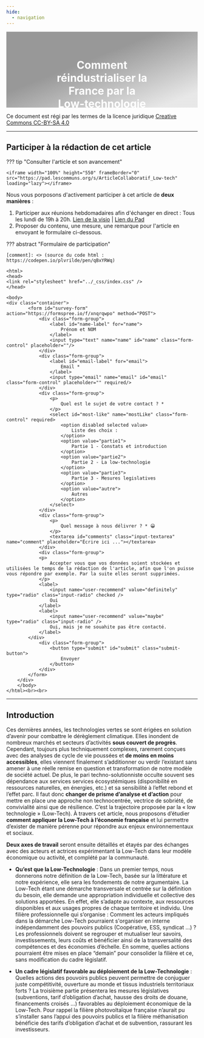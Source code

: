 ```yaml
---
hide:
  - navigation
---
```



<html>
<div class="banner">
  <div>
    <h1>Comment réindustrialiser la France par la Low-technologie</h1>
  </div>  
</div>
</html>


Ce document est régi par les termes de la licence juridique [Creative Commons CC-BY-SA 4.0](https://creativecommons.org/licenses/by-sa/4.0/deed.fr)

---

## Participer à la rédaction de cet article


??? tip "Consulter l'article et son avancement"

    <iframe width="100%" height="550" frameBorder="0" src="https://pad.lescommuns.org/s/ArticleCollaboratif_Low-tech" loading="lazy"></iframe>



Nous vous porposons d'activement participer à cet article de **deux manières** :

1. Participer aux réunions hebdomadaires afin d'échanger en direct : Tous les lundi de 19h à 20h. [Lien de la visio](https://meet.jit.si/ReunionHebdomadaireLow-tech)  |  [Lien du Pad](https://meet.jit.si/ReunionHebdomadaireLow-tech)
1. Proposer du contenu, une mesure, une remarque pour l'article en envoyant le formulaire ci-dessous.

??? abstract "Formulaire de participation"

    [comment]: <> (source du code html : https://codepen.io/plvrilde/pen/qBxYRWq)

    <html>
    <head>
    <link rel="stylesheet" href="../_css/index.css" />
    </head>

    <body>
    <div class="container">   
            <form id="survey-form" action="https://formspree.io/f/xnqrqwpo" method="POST">	
                <div class="form-group">
                    <label id="name-label" for="name">
                        Prénom et NOM
                    </label>
                    <input type="text" name="name" id="name" class="form-control" placeholder=""/>
                </div>
                <div class="form-group">
                    <label id="email-label" for="email">
                        Email *
                    </label>
                    <input type="email" name="email" id="email" class="form-control" placeholder="" required/>
                </div>
                <div class="form-group">
                    <p>
                        Quel est le sujet de votre contact ? *
                    </p>
                    <select id="most-like" name="mostLike" class="form-control" required>
                        <option disabled selected value>
                            Liste des choix :
                        </option>
                        <option value="partie1">
                            Partie 1 - Constats et introduction
                        </option>
                        <option value="partie2">
                            Partie 2 - La low-technologie
                        </option>
                        <option value="partie3">
                            Partie 3 - Mesures legislatives
                        </option>
                        <option value="autre">
                            Autres
                        </option>
                    </select>
                </div>
                <div class="form-group">
                    <p>
                        Quel message à nous délivrer ? * 😀
                    </p>
                    <textarea id="comments" class="input-textarea" name="comment" placeholder="Écrire ici ..."></textarea>
                </div>
                <div class="form-group">
				<p>
					Accepter vous que vos données soient stockées et utilisées le temps de la rédaction de l'article, afin que l'on puisse vous répondre par exemple. Par la suite elles seront supprimées.
				</p>
				<label>
					<input name="user-recommend" value="definitely" type="radio" class="input-radio" checked />
					Oui
				</label>
				<label>
					<input name="user-recommend" value="maybe" type="radio" class="input-radio" />
					Oui, mais je ne souahite pas être contacté.
				</label>
			</div>
                <div class="form-group">
                    <button type="submit" id="submit" class="submit-button">
                        Envoyer
                    </button>
                </div>
            </form>
        </div>
        </body>
    </html><br><br>






---



## **Introduction**

Ces dernières années, les technologies vertes se sont érigées en solution d’avenir pour combattre le
dérèglement climatique. Elles inondent de nombreux marchés et secteurs d’activités **sous couvert de progrès**.
Cependant, toujours plus techniquement complexes, rarement conçues avec des analyses de cycle de vie
poussées et **de moins en moins accessibles**, elles viennent finalement s’additionner ou verdir l’existant sans
amener à une réelle remise en question et transformation de notre modèle de société actuel. De plus, le pari
techno-solutionniste occulte souvent ses dépendance aux services services écosystémiques (disponibilité en ressources naturelles, en
énergies, etc.) et sa sensibilité à l’effet rebond et l’effet parc.
Il faut donc **changer de prisme d’analyse et d’action** pour mettre en place une approche non
technocentrée, vectrice de sobriété, de convivialité ainsi que de résilience. C’est la trajectoire proposée par la
« low technologie » (Low-Tech). À travers cet article, nous proposons d’étudier **comment appliquer la Low-Tech à
l’économie française** et lui permettre d’exister de manière pérenne pour répondre aux enjeux environnementaux
et sociaux.

**Deux axes de travail** seront ensuite détaillés et étayés par des échanges avec des acteurs et
actrices expérimentant la Low-Tech dans leur modèle économique ou activité, et complété par la communauté.


* **Qu’est que la Low-Technologie** : Dans un premier temps, nous donnerons notre définition de la Low-Tech, basée
sur la littérature et notre expérience, elle sera les fondements de notre argumentaire. La Low-Tech étant une
démarche transversale et centrée sur la définition du besoin, elle demande une appropriation individuelle et
collective des solutions apportées. En effet, elle s’adapte au contexte, aux ressources disponibles et aux usages
propres de chaque territoire et individu. Une filière professionnelle qui s’organise : Comment les acteurs impliqués dans la démarche Low-Tech
pourraient s'organiser en interne indépendamment des pouvoirs publics (Coopérative, ESS, syndicat ...) ? Les
professionnels doivent se regrouper et mutualiser leur savoirs, investissements, leurs coûts et bénéficier ainsi
de la transversalité des compétences et des économies d’échelle. En somme, quelles actions pourraient être
mises en place “demain” pour consolider la filière et ce, sans modification du cadre législatif.

* **Un cadre législatif favorable au déploiement de la Low-Technologie** : Quelles actions des pouvoirs publics peuvent
permettre de conjuguer juste compétitivité, ouverture au monde et tissus industriels territoriaux forts ? La
troisième partie présentera les mesures législatives (subventions, tarif d’obligation d’achat, hausse des droits de
douane, financements croisés ...) favorables au déploiement économique de la Low-Tech. Pour rappel la filière
photovoltaïque française n’aurait pu s’installer sans l’appui des pouvoirs publics et la filière méthanisation
bénéficie des tarifs d’obligation d’achat et de subvention, rassurant les investisseurs.



<br>




<style>
  .md-content__button {
    display: none;
  }
</style>


<style>
.banner {
    /* The image used */
    background-image: linear-gradient(to top left, rgba(200,200,200, 0.4) 10%, rgba(0,0,0, 0.4) 60%), url(./images/Engrenage.jpg);
    height: 200px;
    background-size:cover;
    position: relative;
    background-position: center;
    background-repeat: no-repeat;
    display: flex;
    align-items: center;
    justify-content: center;
    padding: 0px;
  }

.banner h1{
    color: white;
    font-weight: bold;
    position: absolute;
    text-align: center;
    top: 50%;
    left: 50%;
    transform:translate(-50%,-50%);
}

    
.md-main__inner {
    display: flex;
    height: 100%;
    margin-top: 0rem;
    padding-top: 0rem;
}

</style>
